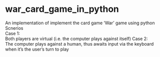 # war_card_game_in_python
An implementation of implement the card game ‘War’ game using python
Scnerios<br>
Case 1:<br> 
  Both players are virtual (i.e. the computer plays against itself)
Case 2:<br>
  The computer plays against a human, thus awaits input via the keyboard when it’s the user’s turn to play
